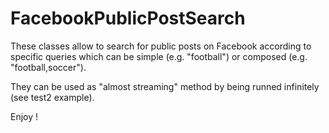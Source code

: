 FacebookPublicPostSearch
========================

These classes allow to search for public posts on Facebook according to specific queries which can be simple (e.g. "football")
or composed (e.g. "football,soccer").

They can be used as "almost streaming" method by being runned infinitely (see test2 example).

Enjoy !
